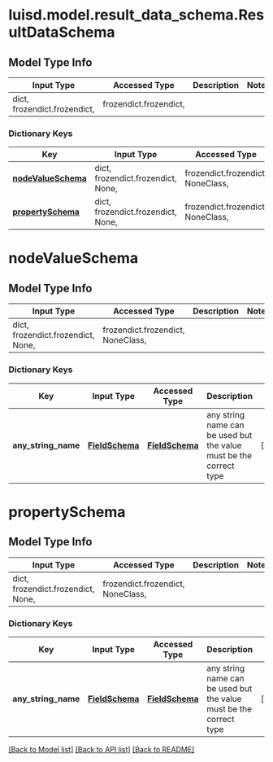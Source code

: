 # luisd.model.result_data_schema.ResultDataSchema

## Model Type Info
Input Type | Accessed Type | Description | Notes
------------ | ------------- | ------------- | -------------
dict, frozendict.frozendict,  | frozendict.frozendict,  |  | 

### Dictionary Keys
Key | Input Type | Accessed Type | Description | Notes
------------ | ------------- | ------------- | ------------- | -------------
**[nodeValueSchema](#nodeValueSchema)** | dict, frozendict.frozendict, None,  | frozendict.frozendict, NoneClass,  |  | [optional] 
**[propertySchema](#propertySchema)** | dict, frozendict.frozendict, None,  | frozendict.frozendict, NoneClass,  |  | [optional] 

# nodeValueSchema

## Model Type Info
Input Type | Accessed Type | Description | Notes
------------ | ------------- | ------------- | -------------
dict, frozendict.frozendict, None,  | frozendict.frozendict, NoneClass,  |  | 

### Dictionary Keys
Key | Input Type | Accessed Type | Description | Notes
------------ | ------------- | ------------- | ------------- | -------------
**any_string_name** | [**FieldSchema**](FieldSchema.md) | [**FieldSchema**](FieldSchema.md) | any string name can be used but the value must be the correct type | [optional] 

# propertySchema

## Model Type Info
Input Type | Accessed Type | Description | Notes
------------ | ------------- | ------------- | -------------
dict, frozendict.frozendict, None,  | frozendict.frozendict, NoneClass,  |  | 

### Dictionary Keys
Key | Input Type | Accessed Type | Description | Notes
------------ | ------------- | ------------- | ------------- | -------------
**any_string_name** | [**FieldSchema**](FieldSchema.md) | [**FieldSchema**](FieldSchema.md) | any string name can be used but the value must be the correct type | [optional] 

[[Back to Model list]](../../README.md#documentation-for-models) [[Back to API list]](../../README.md#documentation-for-api-endpoints) [[Back to README]](../../README.md)

